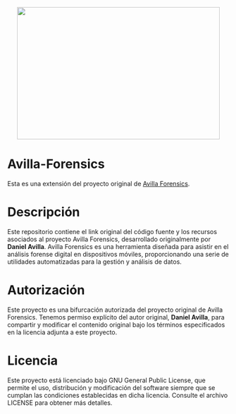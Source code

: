 <p align="center">
  <img width="460" height="300" src="https://www.ucapem.group/site/wp-content/uploads/2023/06/Avilla-01.png">
</p>

# Avilla-Forensics
Esta es una extensión del proyecto original de [Avilla Forensics](https://github.com/AvillaDaniel/AvillaForensics).

# Descripción

Este repositorio contiene el link original del código fuente y los recursos asociados al proyecto Avilla Forensics, desarrollado originalmente por **Daniel Avilla**. Avilla Forensics es una herramienta diseñada para asistir en el análisis forense digital en dispositivos móviles, proporcionando una serie de utilidades automatizadas para la gestión y análisis de datos.

# Autorización

Este proyecto es una bifurcación autorizada del proyecto original de Avilla Forensics. Tenemos permiso explícito del autor original, **Daniel Avilla**, para compartir y modificar el contenido original bajo los términos especificados en la licencia adjunta a este proyecto.

# Licencia

Este proyecto está licenciado bajo GNU General Public License, que permite el uso, distribución y modificación del software siempre que se cumplan las condiciones establecidas en dicha licencia. Consulte el archivo LICENSE para obtener más detalles.
